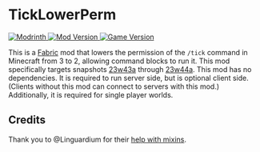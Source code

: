 # TickLowerPerm

[![Modrinth](https://img.shields.io/badge/Modrinth-gray?logo=modrinth) ![Mod Version](https://img.shields.io/modrinth/v/4ShukODo) ![Game Version](https://img.shields.io/modrinth/game-versions/4ShukODo)](https://modrinth.com/mod/ticklowerperm)

This is a [Fabric](https://fabricmc.net/) mod that lowers the permission of the `/tick` command in Minecraft from 3 to 2, allowing command blocks to run it. This mod specifically targets snapshots [23w43a](https://minecraft.wiki/w/Java_Edition_23w43a) through [23w44a](https://minecraft.wiki/w/Java_Edition_23w44a). This mod has no dependencies. It is required to run server side, but is optional client side. (Clients without this mod can connect to servers with this mod.) Additionally, it is required for single player worlds.

## Credits

Thank you to @Linguardium for their [help with mixins](https://discord.com/channels/507304429255393322/807617700734042122/1168716370159079524).
